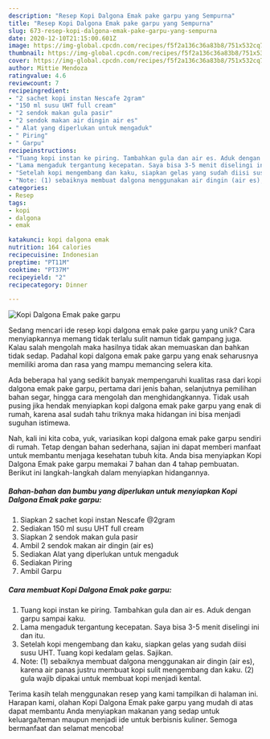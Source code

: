 ```yaml
---
description: "Resep Kopi Dalgona Emak pake garpu yang Sempurna"
title: "Resep Kopi Dalgona Emak pake garpu yang Sempurna"
slug: 673-resep-kopi-dalgona-emak-pake-garpu-yang-sempurna
date: 2020-12-10T21:15:00.601Z
image: https://img-global.cpcdn.com/recipes/f5f2a136c36a83b8/751x532cq70/kopi-dalgona-emak-pake-garpu-foto-resep-utama.jpg
thumbnail: https://img-global.cpcdn.com/recipes/f5f2a136c36a83b8/751x532cq70/kopi-dalgona-emak-pake-garpu-foto-resep-utama.jpg
cover: https://img-global.cpcdn.com/recipes/f5f2a136c36a83b8/751x532cq70/kopi-dalgona-emak-pake-garpu-foto-resep-utama.jpg
author: Mittie Mendoza
ratingvalue: 4.6
reviewcount: 7
recipeingredient:
- "2 sachet kopi instan Nescafe 2gram"
- "150 ml susu UHT full cream"
- "2 sendok makan gula pasir"
- "2 sendok makan air dingin air es"
- " Alat yang diperlukan untuk mengaduk"
- " Piring"
- " Garpu"
recipeinstructions:
- "Tuang kopi instan ke piring. Tambahkan gula dan air es. Aduk dengan garpu sampai kaku."
- "Lama mengaduk tergantung kecepatan. Saya bisa 3-5 menit diselingi ini dan itu."
- "Setelah kopi mengembang dan kaku, siapkan gelas yang sudah diisi susu UHT. Tuang kopi kedalam gelas. Sajikan."
- "Note: (1) sebaiknya membuat dalgona menggunakan air dingin (air es), karena air panas justru membuat kopi sulit mengembang dan kaku. (2) gula wajib dipakai untuk membuat kopi menjadi kental."
categories:
- Resep
tags:
- kopi
- dalgona
- emak

katakunci: kopi dalgona emak 
nutrition: 164 calories
recipecuisine: Indonesian
preptime: "PT11M"
cooktime: "PT37M"
recipeyield: "2"
recipecategory: Dinner

---
```



![Kopi Dalgona Emak pake garpu](https://img-global.cpcdn.com/recipes/f5f2a136c36a83b8/751x532cq70/kopi-dalgona-emak-pake-garpu-foto-resep-utama.jpg)

Sedang mencari ide resep kopi dalgona emak pake garpu yang unik? Cara menyiapkannya memang tidak terlalu sulit namun tidak gampang juga. Kalau salah mengolah maka hasilnya tidak akan memuaskan dan bahkan tidak sedap. Padahal kopi dalgona emak pake garpu yang enak seharusnya memiliki aroma dan rasa yang mampu memancing selera kita.

Ada beberapa hal yang sedikit banyak mempengaruhi kualitas rasa dari kopi dalgona emak pake garpu, pertama dari jenis bahan, selanjutnya pemilihan bahan segar, hingga cara mengolah dan menghidangkannya. Tidak usah pusing jika hendak menyiapkan kopi dalgona emak pake garpu yang enak di rumah, karena asal sudah tahu triknya maka hidangan ini bisa menjadi suguhan istimewa.




Nah, kali ini kita coba, yuk, variasikan kopi dalgona emak pake garpu sendiri di rumah. Tetap dengan bahan sederhana, sajian ini dapat memberi manfaat untuk membantu menjaga kesehatan tubuh kita. Anda bisa menyiapkan Kopi Dalgona Emak pake garpu memakai 7 bahan dan 4 tahap pembuatan. Berikut ini langkah-langkah dalam menyiapkan hidangannya.

<!--inarticleads1-->

##### Bahan-bahan dan bumbu yang diperlukan untuk menyiapkan Kopi Dalgona Emak pake garpu:

1. Siapkan 2 sachet kopi instan Nescafe @2gram
1. Sediakan 150 ml susu UHT full cream
1. Siapkan 2 sendok makan gula pasir
1. Ambil 2 sendok makan air dingin (air es)
1. Sediakan  Alat yang diperlukan untuk mengaduk
1. Sediakan  Piring
1. Ambil  Garpu




<!--inarticleads2-->

##### Cara membuat Kopi Dalgona Emak pake garpu:

1. Tuang kopi instan ke piring. Tambahkan gula dan air es. Aduk dengan garpu sampai kaku.
1. Lama mengaduk tergantung kecepatan. Saya bisa 3-5 menit diselingi ini dan itu.
1. Setelah kopi mengembang dan kaku, siapkan gelas yang sudah diisi susu UHT. Tuang kopi kedalam gelas. Sajikan.
1. Note: (1) sebaiknya membuat dalgona menggunakan air dingin (air es), karena air panas justru membuat kopi sulit mengembang dan kaku. (2) gula wajib dipakai untuk membuat kopi menjadi kental.




Terima kasih telah menggunakan resep yang kami tampilkan di halaman ini. Harapan kami, olahan Kopi Dalgona Emak pake garpu yang mudah di atas dapat membantu Anda menyiapkan makanan yang sedap untuk keluarga/teman maupun menjadi ide untuk berbisnis kuliner. Semoga bermanfaat dan selamat mencoba!
